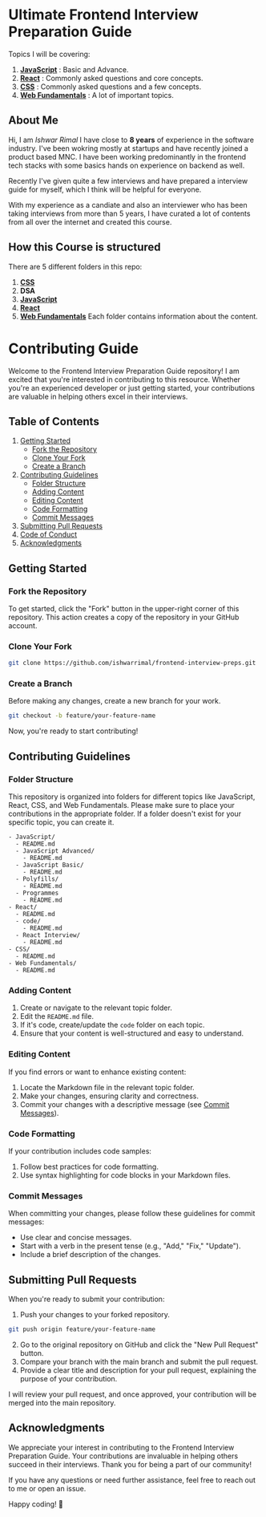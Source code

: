 # Ultimate Frontend Interview Preparation Guide

Topics I will be covering:

1. [**JavaScript**](https://github.com/ishwarrimal/frontend-interview-preps/tree/main/JavaScript) : Basic and Advance.
2. [**React**](https://github.com/ishwarrimal/frontend-interview-preps/tree/main/React) : Commonly asked questions and core concepts.
3. [**CSS**](https://github.com/ishwarrimal/frontend-interview-preps/tree/main/CSS) : Commonly asked questions and a few concepts.
4. [**Web Fundamentals**](https://github.com/ishwarrimal/frontend-interview-preps/tree/main/Web%20Fundamentals) : A lot of important topics.

## About Me

Hi, I am _Ishwar Rimal_
I have close to **8 years** of experience in the software industry. I've been wokring mostly at startups and have recently joined a product based MNC.
I have been working predominantly in the frontend tech stacks with some basics hands on experience on backend as well.

Recently I've given quite a few interviews and have prepared a interview guide for myself, which I think will be helpful for everyone.

With my experience as a candiate and also an interviewer who has been taking interviews from more than 5 years, I have curated a lot of contents from all over the internet and created this course.

## How this Course is structured

There are 5 different folders in this repo:

1. [**CSS**](https://github.com/ishwarrimal/frontend-interview-preps/tree/main/CSS)
2. **DSA**
3. [**JavaScript**](https://github.com/ishwarrimal/frontend-interview-preps/tree/main/JavaScript)
4. [**React**](https://github.com/ishwarrimal/frontend-interview-preps/tree/main/React)
5. [**Web Fundamentals**](https://github.com/ishwarrimal/frontend-interview-preps/tree/main/Web%20Fundamentals)
   Each folder contains information about the content.

# Contributing Guide

Welcome to the Frontend Interview Preparation Guide repository! I am excited that you're interested in contributing to this resource. Whether you're an experienced developer or just getting started, your contributions are valuable in helping others excel in their interviews.

## Table of Contents

1. [Getting Started](#getting-started)
   - [Fork the Repository](#fork-the-repository)
   - [Clone Your Fork](#clone-your-fork)
   - [Create a Branch](#create-a-branch)
2. [Contributing Guidelines](#contributing-guidelines)
   - [Folder Structure](#folder-structure)
   - [Adding Content](#adding-content)
   - [Editing Content](#editing-content)
   - [Code Formatting](#code-formatting)
   - [Commit Messages](#commit-messages)
3. [Submitting Pull Requests](#submitting-pull-requests)
4. [Code of Conduct](#code-of-conduct)
5. [Acknowledgments](#acknowledgments)

## Getting Started

### Fork the Repository

To get started, click the "Fork" button in the upper-right corner of this repository. This action creates a copy of the repository in your GitHub account.

### Clone Your Fork

```bash
git clone https://github.com/ishwarrimal/frontend-interview-preps.git
```

### Create a Branch

Before making any changes, create a new branch for your work.

```bash
git checkout -b feature/your-feature-name
```

Now, you're ready to start contributing!

## Contributing Guidelines

### Folder Structure

This repository is organized into folders for different topics like JavaScript, React, CSS, and Web Fundamentals. Please make sure to place your contributions in the appropriate folder. If a folder doesn't exist for your specific topic, you can create it.

```
- JavaScript/
  - README.md
  - JavaScript Advanced/
    - README.md
  - JavaScript Basic/
	- README.md
  - Polyfills/
	- README.md
  - Programmes
	- README.md
- React/
  - README.md
  - code/
    - README.md
  - React Interview/
	- README.md
- CSS/
  - README.md
- Web Fundamentals/
  - README.md
```

### Adding Content

1. Create or navigate to the relevant topic folder.
2. Edit the `README.md` file.
3. If it's code, create/update the `code` folder on each topic.
4. Ensure that your content is well-structured and easy to understand.

### Editing Content

If you find errors or want to enhance existing content:

1. Locate the Markdown file in the relevant topic folder.
2. Make your changes, ensuring clarity and correctness.
3. Commit your changes with a descriptive message (see [Commit Messages](#commit-messages)).

### Code Formatting

If your contribution includes code samples:

1. Follow best practices for code formatting.
2. Use syntax highlighting for code blocks in your Markdown files.

### Commit Messages

When committing your changes, please follow these guidelines for commit messages:

- Use clear and concise messages.
- Start with a verb in the present tense (e.g., "Add," "Fix," "Update").
- Include a brief description of the changes.

## Submitting Pull Requests

When you're ready to submit your contribution:

1. Push your changes to your forked repository.

```bash
git push origin feature/your-feature-name
```

2. Go to the original repository on GitHub and click the "New Pull Request" button.
3. Compare your branch with the main branch and submit the pull request.
4. Provide a clear title and description for your pull request, explaining the purpose of your contribution.

I will review your pull request, and once approved, your contribution will be merged into the main repository.

## Acknowledgments

We appreciate your interest in contributing to the Frontend Interview Preparation Guide. Your contributions are invaluable in helping others succeed in their interviews. Thank you for being a part of our community!

If you have any questions or need further assistance, feel free to reach out to me or open an issue.

Happy coding! 🚀
